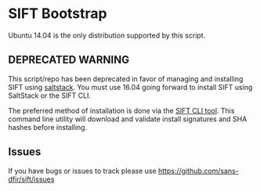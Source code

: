 # SIFT Bootstrap

Ubuntu 14.04 is the only distribution supported by this script.

## DEPRECATED WARNING

This script/repo has been deprecated in favor of managing and installing SIFT using [saltstack](https://github.com/sans-dfir/sift-saltstack). You must use 16.04 going forward to install SIFT using SaltStack or the SIFT CLI.

The preferred method of installation is done via the [SIFT CLI tool](https://github.com/sans-dfir/sift-cli). This command line utility will download and validate install signatures and SHA hashes before installing.

## Issues

If you have bugs or issues to track please use https://github.com/sans-dfir/sift/issues
